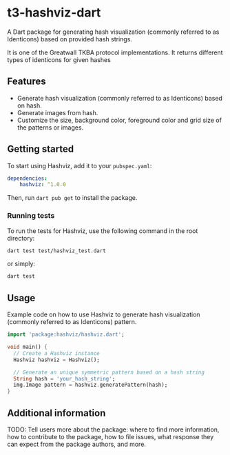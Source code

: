 # t3-hashviz-dart

A Dart package for generating hash visualization (commonly referred to as Identicons) based on provided hash strings.

It is one of the Greatwall TKBA protocol implementations. It returns different types of identicons for given hashes

## Features

- Generate hash visualization (commonly referred to as Identicons) based on hash.
- Generate images from hash.
- Customize the size, background color, foreground color and grid size of the patterns or images.
  

## Getting started

To start using Hashviz, add it to your `pubspec.yaml`:
```yaml
dependencies:
    hashviz: ^1.0.0
```
Then, run `dart pub get` to install the package.

### Running tests
To run the tests for Hashviz, use the following command in the root directory:
```bash
dart test test/hashviz_test.dart
```
or simply:
```bash
dart test
```
## Usage

Example code on how to use Hashviz to generate hash visualization (commonly referred to as Identicons) pattern.
```dart
import 'package:hashviz/hashviz.dart';

void main() {
  // Create a Hashviz instance
  Hashviz hashviz = Hashviz();

  // Generate an unique symmetric pattern based on a hash string
  String hash = 'your_hash_string';
  img.Image pattern = hashviz.generatePattern(hash);
}
```

## Additional information

TODO: Tell users more about the package: where to find more information, how to
contribute to the package, how to file issues, what response they can expect
from the package authors, and more.